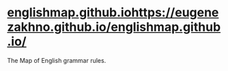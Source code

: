 # [englishmap.github.io](https://eugenezakhno.github.io/englishmap.github.io/)https://eugenezakhno.github.io/englishmap.github.io/
The Map of English grammar rules.
